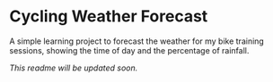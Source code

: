# Cycling Weather Forecast

A simple learning project to forecast the weather for my bike training sessions, showing the time of day and the percentage of rainfall. 

*This readme will be updated soon.*